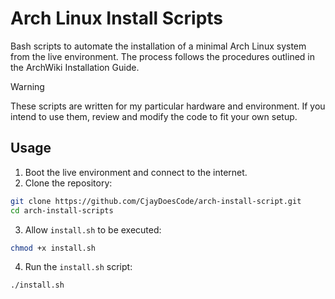 # Arch Linux Install Scripts

Bash scripts to automate the installation of a minimal Arch Linux system from the live environment. The process follows the procedures outlined in the ArchWiki Installation Guide.

> [!WARNING]
> These scripts are written for my particular hardware and environment. If you intend to use them, review and modify the code to fit your own setup.

## Usage

1. Boot the live environment and connect to the internet.
2. Clone the repository:

```bash
git clone https://github.com/CjayDoesCode/arch-install-script.git
cd arch-install-scripts
```

3. Allow `install.sh` to be executed:

```bash
chmod +x install.sh
```

4. Run the `install.sh` script:

```bash
./install.sh
```